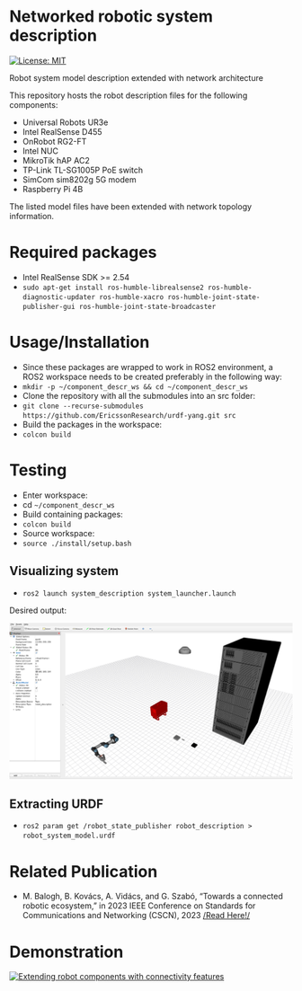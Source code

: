 # Networked robotic system description

[![License: MIT](https://img.shields.io/badge/License-MIT-yellow.svg)](https://opensource.org/licenses/MIT)

Robot system model description extended with network architecture

This repository hosts the robot description files for the following components:
+ Universal Robots UR3e
+ Intel RealSense D455
+ OnRobot RG2-FT
+ Intel NUC
+ MikroTik hAP AC2
+ TP-Link TL-SG1005P PoE switch
+ SimCom sim8202g 5G modem
+ Raspberry Pi 4B

The listed model files have been extended with network topology information.

# Required packages

- Intel RealSense SDK >= 2.54
- `sudo apt-get install ros-humble-librealsense2 ros-humble-diagnostic-updater ros-humble-xacro ros-humble-joint-state-publisher-gui ros-humble-joint-state-broadcaster`

# Usage/Installation

- Since these packages are wrapped to work in ROS2 environment, a ROS2 workspace needs to be created preferably in the following way:
- `mkdir -p ~/component_descr_ws && cd ~/component_descr_ws`
- Clone the repository with all the submodules into an src folder:
- `git clone --recurse-submodules https://github.com/EricssonResearch/urdf-yang.git src`
- Build the packages in the workspace:
- `colcon build`

# Testing

- Enter workspace:
- cd `~/component_descr_ws`
- Build containing packages:
- `colcon build`
- Source workspace:
- `source ./install/setup.bash`

## Visualizing system

- `ros2 launch system_description system_launcher.launch`

Desired output:

![](desired_output.png)

## Extracting URDF

- `ros2 param get /robot_state_publisher robot_description > robot_system_model.urdf`

# Related Publication

- M. Balogh, B. Kovács, A. Vidács, and G. Szabó, “Towards a connected robotic ecosystem,” in 2023 IEEE Conference on Standards for Communications and Networking (CSCN), 2023 [/Read Here!/](https://drive.google.com/file/d/1BM2U6pxrC8BdjCZnLkcvHCE5idf1rcdk/view?usp=sharing)

# Demonstration

[![Extending robot components with connectivity features](https://img.youtube.com/vi/lF3HMBzpvMY/0.jpg)](https://www.youtube.com/watch?v=lF3HMBzpvMY)
